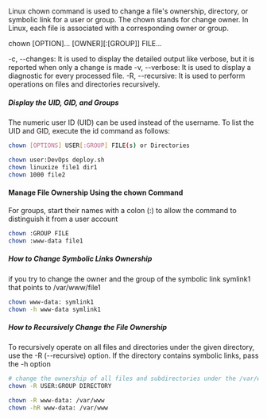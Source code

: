 ##### 
Linux chown command is used to change a file's ownership, directory, or symbolic link for a user or group.
The chown stands for change owner. In Linux, each file is associated with a corresponding owner or group.

chown [OPTION]... [OWNER][:[GROUP]] FILE...  

-c, --changes: It is used to display the detailed output like verbose, but it is reported when only a change is made
-v, --verbose: It is used to display a diagnostic for every processed file.
-R, --recursive: It is used to perform operations on files and directories recursively.

##### Display the UID, GID, and Groups
The numeric user ID (UID) can be used instead of the username.
To list the UID and GID, execute the id command as follows:
``````sh
chown [OPTIONS] USER[:GROUP] FILE(s) or Directories

chown user:DevOps deploy.sh
chown linuxize file1 dir1
chown 1000 file2


``````
#### Manage File Ownership Using the chown Command
For groups, start their names with a colon (:) to allow the command to distinguish it from a user account
``````sh
chown :GROUP FILE
chown :www-data file1

``````
##### How to Change Symbolic Links Ownership
if you try to change the owner and the group of the symbolic link symlink1 that points to /var/www/file1

``````sh
chown www-data: symlink1
chown -h www-data symlink1

``````
##### How to Recursively Change the File Ownership
To recursively operate on all files and directories under the given directory, use the -R (--recursive) option.
If the directory contains symbolic links, pass the -h option

``````sh
# change the ownership of all files and subdirectories under the /var/www directory to a new owner and group named www-data
chown -R USER:GROUP DIRECTORY

chown -R www-data: /var/www
chown -hR www-data: /var/www


``````
